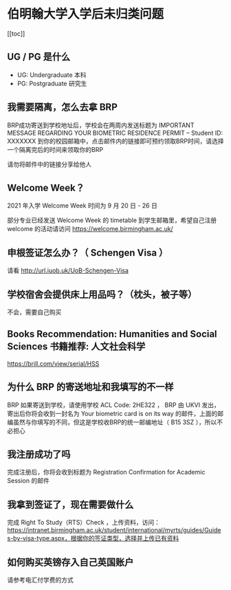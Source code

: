 # 伯明翰大学入学后未归类问题

[[toc]]

## UG / PG 是什么

* UG: Undergraduate 本科
* PG: Postgraduate 研究生

## 我需要隔离，怎么去拿 BRP

BRP成功寄送到学校地址后，学校会在两周内发送标题为 IMPORTANT MESSAGE REGARDING YOUR BIOMETRIC RESIDENCE PERMIT – Student ID: XXXXXXX 到你的校园邮箱中，点击邮件内的链接即可预约领取BRP时间，请选择一个隔离完后的时间来领取你的BRP

请勿将邮件中的链接分享给他人

## Welcome Week？

2021 年入学 Welcome Week 时间为 9 月 20 日 - 26 日

部分专业已经发送 Welcome Week 的 timetable 到学生邮箱里，希望自己注册 welcome 的活动请访问 https://welcome.birmingham.ac.uk/


## 申根签证怎么办？（ Schengen Visa ）

请看 http://url.iuob.uk/UoB-Schengen-Visa

## 学校宿舍会提供床上用品吗？（枕头，被子等）

不会，需要自己购买

## Books Recommendation: Humanities and Social Sciences 书籍推荐: 人文社会科学

https://brill.com/view/serial/HSS

## 为什么 BRP 的寄送地址和我填写的不一样

BRP 如果寄送到学校，请使用学校 ACL Code: 2HE322 ， BRP 由 UKVI 发出，寄出后你将会收到一封名为 Your biometric card is on its way 的邮件，上面的邮编虽然与你填写的不同，但这是学校收BRP的统一邮编地址（ B15 3SZ ），所以不必担心

## 我注册成功了吗

完成注册后，你将会收到标题为 Registration Confirmation for Academic Session 的邮件

## 我拿到签证了，现在需要做什么

完成 Right To Study（RTS）Check ，上传资料，访问：https://intranet.birmingham.ac.uk/student/international/myrts/guides/Guides-by-visa-type.aspx，根据你的签证类型，选择并上传已有资料

## 如何购买英镑存入自己英国账户

请参考电汇付学费的方式

